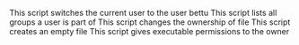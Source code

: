 This script switches the current user to the user bettu
This script lists all groups a user is part of
This script changes the ownership of file
This script creates an empty file
This script gives executable permissions to the owner
